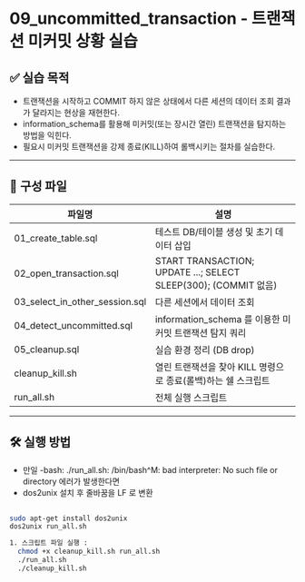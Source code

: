 # 09_uncommitted_transaction - 트랜잭션 미커밋 상황 실습


## ✅ 실습 목적

- 트랜잭션을 시작하고 COMMIT 하지 않은 상태에서 다른 세션의 데이터 조회 결과가 달라지는 현상을 재현한다.
- information_schema를 활용해 미커밋(또는 장시간 열린) 트랜잭션을 탐지하는 방법을 익힌다.
- 필요시 미커밋 트랜잭션을 강제 종료(KILL)하여 롤백시키는 절차를 실습한다.


---


## 📁 구성 파일

| 파일명 | 설명 |
|--------|------|
| 01_create_table.sql | 테스트 DB/테이블 생성 및 초기 데이터 삽입 |
| 02_open_transaction.sql | START TRANSACTION; UPDATE ...; SELECT SLEEP(300); (COMMIT 없음) |
| 03_select_in_other_session.sql | 다른 세션에서 데이터 조회 |
| 04_detect_uncommitted.sql | information_schema 를 이용한 미커밋 트랜잭션 탐지 쿼리 |
| 05_cleanup.sql | 실습 환경 정리 (DB drop) |
| cleanup_kill.sh | 열린 트랜잭션을 찾아 KILL 명령으로 종료(롤백)하는 쉘 스크립트 |
| run_all.sh | 전체 실행 스크립트 |


---

## 🛠️ 실행 방법

- 만일 -bash: ./run_all.sh: /bin/bash^M: bad interpreter: No such file or directory 에러가 발생한다면
- dos2unix 설치 후 줄바꿈을 LF 로 변환

```bash
   
sudo apt-get install dos2unix
dos2unix run_all.sh

1. 스크립트 파일 실행 : 
  chmod +x cleanup_kill.sh run_all.sh
  ./run_all.sh
  ./cleanup_kill.sh 




